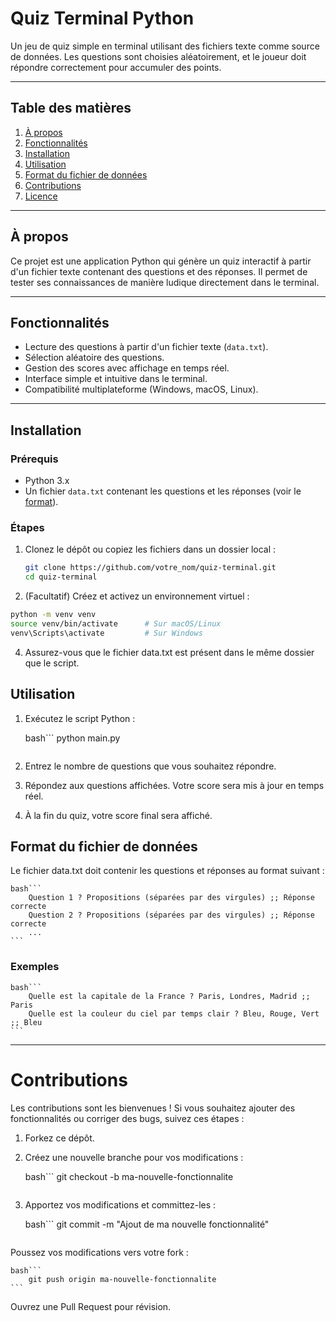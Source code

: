 # Quiz Terminal Python

Un jeu de quiz simple en terminal utilisant des fichiers texte comme source de données. Les questions sont choisies aléatoirement, et le joueur doit répondre correctement pour accumuler des points.

---

## Table des matières

1. [À propos](#à-propos)
2. [Fonctionnalités](#fonctionnalités)
3. [Installation](#installation)
4. [Utilisation](#utilisation)
5. [Format du fichier de données](#format-du-fichier-de-données)
6. [Contributions](#contributions)
7. [Licence](#licence)

---

## À propos

Ce projet est une application Python qui génère un quiz interactif à partir d'un fichier texte contenant des questions et des réponses. Il permet de tester ses connaissances de manière ludique directement dans le terminal.

---

## Fonctionnalités

- Lecture des questions à partir d'un fichier texte (`data.txt`).
- Sélection aléatoire des questions.
- Gestion des scores avec affichage en temps réel.
- Interface simple et intuitive dans le terminal.
- Compatibilité multiplateforme (Windows, macOS, Linux).

---

## Installation

### Prérequis

- Python 3.x
- Un fichier `data.txt` contenant les questions et les réponses (voir le [format](#format-du-fichier-de-données)).

### Étapes

1. Clonez le dépôt ou copiez les fichiers dans un dossier local :
   ```bash
   git clone https://github.com/votre_nom/quiz-terminal.git
   cd quiz-terminal
    ```
2. (Facultatif) Créez et activez un environnement virtuel :
```bash
python -m venv venv
source venv/bin/activate      # Sur macOS/Linux
venv\Scripts\activate         # Sur Windows
```

4. Assurez-vous que le fichier data.txt est présent dans le même dossier que le script.

## Utilisation

1. Exécutez le script Python :

    bash```
        python main.py
    ```

2. Entrez le nombre de questions que vous souhaitez répondre.
3. Répondez aux questions affichées. Votre score sera mis à jour en temps réel.
4. À la fin du quiz, votre score final sera affiché.

## Format du fichier de données

Le fichier data.txt doit contenir les questions et réponses au format suivant :

    bash```
        Question 1 ? Propositions (séparées par des virgules) ;; Réponse correcte
        Question 2 ? Propositions (séparées par des virgules) ;; Réponse correcte
        ...
    ```

### Exemples

    bash```
        Quelle est la capitale de la France ? Paris, Londres, Madrid ;; Paris
        Quelle est la couleur du ciel par temps clair ? Bleu, Rouge, Vert ;; Bleu
    ```

---

# Contributions

Les contributions sont les bienvenues ! Si vous souhaitez ajouter des fonctionnalités ou corriger des bugs, suivez ces étapes :

1. Forkez ce dépôt.

2. Créez une nouvelle branche pour vos modifications :

    bash```
        git checkout -b ma-nouvelle-fonctionnalite
    ```

3. Apportez vos modifications et committez-les :

    bash```
        git commit -m "Ajout de ma nouvelle fonctionnalité"
    ```

Poussez vos modifications vers votre fork :

    bash```
        git push origin ma-nouvelle-fonctionnalite
    ```

Ouvrez une Pull Request pour révision.
